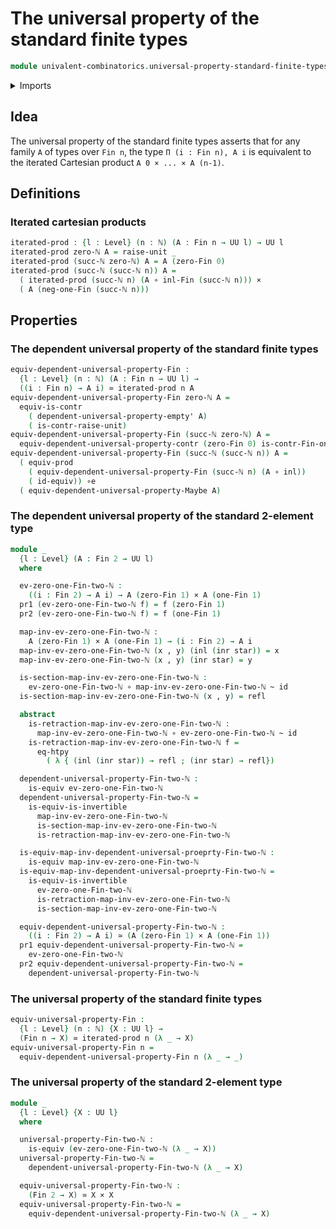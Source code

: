 # The universal property of the standard finite types

```agda
module univalent-combinatorics.universal-property-standard-finite-types where
```

<details><summary>Imports</summary>

```agda
open import elementary-number-theory.natural-numbers

open import foundation.cartesian-product-types
open import foundation.contractible-types
open import foundation.coproduct-types
open import foundation.dependent-pair-types
open import foundation.equivalences
open import foundation.function-extensionality
open import foundation.function-types
open import foundation.functoriality-cartesian-product-types
open import foundation.homotopies
open import foundation.identity-types
open import foundation.unit-type
open import foundation.universal-property-empty-type
open import foundation.universal-property-maybe
open import foundation.universe-levels

open import univalent-combinatorics.standard-finite-types
```

</details>

## Idea

The universal property of the standard finite types asserts that for any family
`A` of types over `Fin n`, the type `Π (i : Fin n), A i` is equivalent to the
iterated Cartesian product `A 0 × ... × A (n-1)`.

## Definitions

### Iterated cartesian products

```agda
iterated-prod : {l : Level} (n : ℕ) (A : Fin n → UU l) → UU l
iterated-prod zero-ℕ A = raise-unit _
iterated-prod (succ-ℕ zero-ℕ) A = A (zero-Fin 0)
iterated-prod (succ-ℕ (succ-ℕ n)) A =
  ( iterated-prod (succ-ℕ n) (A ∘ inl-Fin (succ-ℕ n))) ×
  ( A (neg-one-Fin (succ-ℕ n)))
```

## Properties

### The dependent universal property of the standard finite types

```agda
equiv-dependent-universal-property-Fin :
  {l : Level} (n : ℕ) (A : Fin n → UU l) →
  ((i : Fin n) → A i) ≃ iterated-prod n A
equiv-dependent-universal-property-Fin zero-ℕ A =
  equiv-is-contr
    ( dependent-universal-property-empty' A)
    ( is-contr-raise-unit)
equiv-dependent-universal-property-Fin (succ-ℕ zero-ℕ) A =
  equiv-dependent-universal-property-contr (zero-Fin 0) is-contr-Fin-one-ℕ A
equiv-dependent-universal-property-Fin (succ-ℕ (succ-ℕ n)) A =
  ( equiv-prod
    ( equiv-dependent-universal-property-Fin (succ-ℕ n) (A ∘ inl))
    ( id-equiv)) ∘e
  ( equiv-dependent-universal-property-Maybe A)
```

### The dependent universal property of the standard 2-element type

```agda
module _
  {l : Level} (A : Fin 2 → UU l)
  where

  ev-zero-one-Fin-two-ℕ :
    ((i : Fin 2) → A i) → A (zero-Fin 1) × A (one-Fin 1)
  pr1 (ev-zero-one-Fin-two-ℕ f) = f (zero-Fin 1)
  pr2 (ev-zero-one-Fin-two-ℕ f) = f (one-Fin 1)

  map-inv-ev-zero-one-Fin-two-ℕ :
    A (zero-Fin 1) × A (one-Fin 1) → (i : Fin 2) → A i
  map-inv-ev-zero-one-Fin-two-ℕ (x , y) (inl (inr star)) = x
  map-inv-ev-zero-one-Fin-two-ℕ (x , y) (inr star) = y

  is-section-map-inv-ev-zero-one-Fin-two-ℕ :
    ev-zero-one-Fin-two-ℕ ∘ map-inv-ev-zero-one-Fin-two-ℕ ~ id
  is-section-map-inv-ev-zero-one-Fin-two-ℕ (x , y) = refl

  abstract
    is-retraction-map-inv-ev-zero-one-Fin-two-ℕ :
      map-inv-ev-zero-one-Fin-two-ℕ ∘ ev-zero-one-Fin-two-ℕ ~ id
    is-retraction-map-inv-ev-zero-one-Fin-two-ℕ f =
      eq-htpy
        ( λ { (inl (inr star)) → refl ; (inr star) → refl})

  dependent-universal-property-Fin-two-ℕ :
    is-equiv ev-zero-one-Fin-two-ℕ
  dependent-universal-property-Fin-two-ℕ =
    is-equiv-is-invertible
      map-inv-ev-zero-one-Fin-two-ℕ
      is-section-map-inv-ev-zero-one-Fin-two-ℕ
      is-retraction-map-inv-ev-zero-one-Fin-two-ℕ

  is-equiv-map-inv-dependent-universal-proeprty-Fin-two-ℕ :
    is-equiv map-inv-ev-zero-one-Fin-two-ℕ
  is-equiv-map-inv-dependent-universal-proeprty-Fin-two-ℕ =
    is-equiv-is-invertible
      ev-zero-one-Fin-two-ℕ
      is-retraction-map-inv-ev-zero-one-Fin-two-ℕ
      is-section-map-inv-ev-zero-one-Fin-two-ℕ

  equiv-dependent-universal-property-Fin-two-ℕ :
    ((i : Fin 2) → A i) ≃ (A (zero-Fin 1) × A (one-Fin 1))
  pr1 equiv-dependent-universal-property-Fin-two-ℕ =
    ev-zero-one-Fin-two-ℕ
  pr2 equiv-dependent-universal-property-Fin-two-ℕ =
    dependent-universal-property-Fin-two-ℕ
```

### The universal property of the standard finite types

```agda
equiv-universal-property-Fin :
  {l : Level} (n : ℕ) {X : UU l} →
  (Fin n → X) ≃ iterated-prod n (λ _ → X)
equiv-universal-property-Fin n =
  equiv-dependent-universal-property-Fin n (λ _ → _)
```

### The universal property of the standard 2-element type

```agda
module _
  {l : Level} {X : UU l}
  where

  universal-property-Fin-two-ℕ :
    is-equiv (ev-zero-one-Fin-two-ℕ (λ _ → X))
  universal-property-Fin-two-ℕ =
    dependent-universal-property-Fin-two-ℕ (λ _ → X)

  equiv-universal-property-Fin-two-ℕ :
    (Fin 2 → X) ≃ X × X
  equiv-universal-property-Fin-two-ℕ =
    equiv-dependent-universal-property-Fin-two-ℕ (λ _ → X)
```
